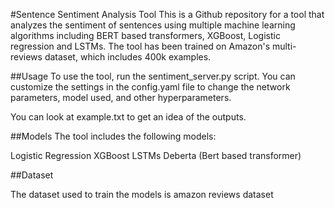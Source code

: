 #Sentence Sentiment Analysis Tool
This is a Github repository for a tool that analyzes the sentiment of sentences using multiple machine learning algorithms including BERT based transformers, XGBoost, Logistic regression and LSTMs. The tool has been trained on Amazon's multi-reviews dataset, which includes 400k examples.

##Usage
To use the tool, run the sentiment_server.py script. You can customize the settings in the config.yaml file to change the network parameters, model used, and other hyperparameters.

You can look at example.txt to get an idea of the outputs.

##Models
The tool includes the following models:

Logistic Regression
XGBoost
LSTMs
Deberta (Bert based transformer)

##Dataset

The dataset used to train the models is amazon reviews dataset

